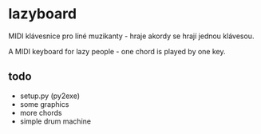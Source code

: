 # lazyboard

MIDI klávesnice pro líné muzikanty - hraje akordy se hrají jednou klávesou.

A MIDI keyboard for lazy people - one chord is played by one key.

## todo

- setup.py (py2exe)
- some graphics
- more chords
- simple drum machine